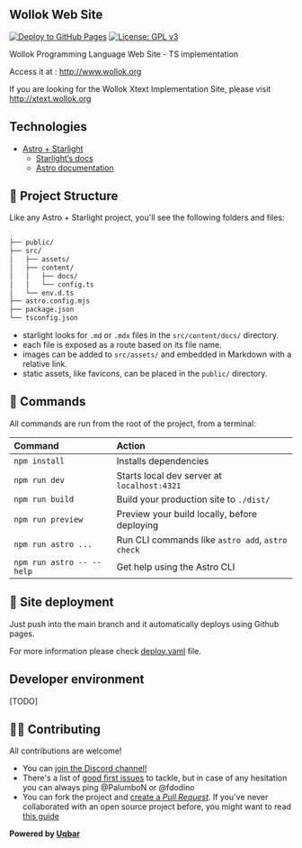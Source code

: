 
## Wollok Web Site

[![Deploy to GitHub Pages](https://github.com/uqbar-project/website-wollok-ts/actions/workflows/deploy.yaml/badge.svg)](https://github.com/uqbar-project/website-wollok-ts/actions/workflows/deploy.yaml) [![License: GPL v3](https://img.shields.io/badge/License-GPLv3-blue.svg)](https://www.gnu.org/licenses/gpl-3.0)

Wollok Programming Language Web Site - TS implementation

Access it at : http://www.wollok.org

If you are looking for the Wollok Xtext Implementation Site, please visit http://xtext.wollok.org

## Technologies

- [Astro + Starlight](https://starlight.astro.build)
  - [Starlight’s docs](https://starlight.astro.build/)
  - [Astro documentation](https://docs.astro.build)

## 🚀 Project Structure

Like any Astro + Starlight project, you'll see the following folders and files:

```bash
.
├── public/
├── src/
│   ├── assets/
│   ├── content/
│   │   ├── docs/
│   │   └── config.ts
│   └── env.d.ts
├── astro.config.mjs
├── package.json
└── tsconfig.json
```

- starlight looks for `.md` or `.mdx` files in the `src/content/docs/` directory.
- each file is exposed as a route based on its file name.
- images can be added to `src/assets/` and embedded in Markdown with a relative link.
- static assets, like favicons, can be placed in the `public/` directory.

## 🧞 Commands

All commands are run from the root of the project, from a terminal:

| Command                   | Action                                           |
| :------------------------ | :----------------------------------------------- |
| `npm install`             | Installs dependencies                            |
| `npm run dev`             | Starts local dev server at `localhost:4321`      |
| `npm run build`           | Build your production site to `./dist/`          |
| `npm run preview`         | Preview your build locally, before deploying     |
| `npm run astro ...`       | Run CLI commands like `astro add`, `astro check` |
| `npm run astro -- --help` | Get help using the Astro CLI                     |

## 🚀 Site deployment

Just push into the main branch and it automatically deploys using Github pages.

For more information please check [deploy.yaml](./.github/workflows/deploy.yaml) file.

## Developer environment

[TODO]

## 👩‍💻 Contributing

All contributions are welcome!

- You can [join the Discord channel!](https://discord.gg/ZstgCPKEaa)
- There's a list of [good first issues](https://github.com/uqbar-project/website-wollok-ts/issues?q=is%3Aissue+is%3Aopen+label%3A%22good+first+issue%22) to tackle, but in case of any hesitation you can always ping @PalumboN or @fdodino
- You can fork the project and [create a *Pull Request*](https://help.github.com/articles/creating-a-pull-request-from-a-fork/). If you've never collaborated with an open source project before, you might want to read [this guide](https://akrabat.com/the-beginners-guide-to-contributing-to-a-github-project/)

__Powered by [Uqbar](https://uqbar.org/)__
